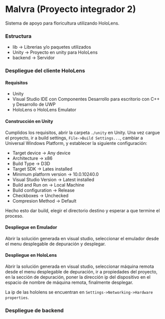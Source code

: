 # Malvra (Proyecto integrador 2)

Sistema de apoyo para floricultura utilizando HoloLens.

### Estructura 
- lib -> Librerias y/o paquetes utilizados
- Unity -> Proyecto en unity para HoloLens
- backend -> Servidor

### Despliegue del cliente HoloLens
#### Requisitos
- Unity
- Visual Studio IDE con Componentes Desarrollo para escritorio con C++ y Desarrollo de UWP
- HoloLens o HoloLens Emulator

#### Construcción en Unity
Cumplidos los requisitos, abrir la carpeta `./unity` en Unity. Una vez cargue el proyecto, ir a build settings, `File->Build Settings...`, cambiar a Universal Windows Platform, y establecer la siguiente configuración:
* Target device -> Any device
* Architecture -> x86
* Build Type -> D3D
* Target SDK -> Lates installed
* Minimum platform version -> 10.0.10240.0
* Visual Studio Version -> Latest installed
* Build and Run on -> Local Machine
* Build configuration -> Release
* Checkboxes -> Unchecked
* Compresion Method -> Default

Hecho esto dar build, elegir el directorio destino y esperar a que termine el proceso. 

#### Despliegue en Emulador
Abrir la solución generada en visual studio, seleccionar el emulador desde el menu desplegable de depuración y desplegar.

#### Despliegue en HoloLens
Abrir la solución generada en visual studio, seleccionar máquina remota desde el menu desplegable de depuración, ir a propiedades del proyecto, en la sección de depuración, poner la dirección ip del dispositivo en el espacio de nombre de máquina remota, finalmente desplegar. 

La ip de las hololens se encuentran en `Settings->Networking->Hardware properties`.

### Despliegue de backend 
